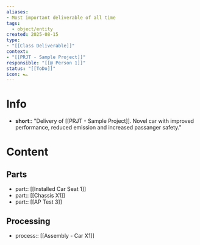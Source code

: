 ```yaml
---
aliases:
- Most important deliverable of all time
tags:
  - object/entity
created: 2025-08-15
type:
- "[[Class Deliverable]]"
context:
- "[[PRJT - Sample Project]]"
responsible: "[[@ Person 1]]"
status: "[[ToDo]]"
icon: 🏎️
---
```

# Info
- **short**:: "Delivery of [[PRJT - Sample Project]]. Novel car with improved performance, reduced emission and increased passanger safety."
# Content
## Parts
- part:: [[Installed Car Seat 1]]
- part:: [[Chassis X1]]
- part:: [[AP Test 3]]

## Processing
- process:: [[Assembly - Car X1]]